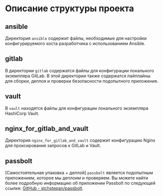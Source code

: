 # Описание структуры проекта

## ansible

Директория `ansible` содержит файлы, необходимые для настройки конфигурируемого хоста разработчика с использованием Ansible.

## gitlab

В директории `gitlab` содержатся файлы для конфигурации локального экземпляра GitLab. В этой директории также содержатся пайплайны для сборки, деплоя и проверки безопасности подопытного приложения.

## vault

В `vault` находятся файлы для конфигурации локального экземпляра HashiCorp Vault.

## nginx_for_gitlab_and_vault

Директория `nginx_for_gitlab_and_vault` содержит конфигурацию Nginx для проксирования запросов к GitLab и Vault.

## passbolt
[Самостоятельная упаковка + деплой]
`passbolt` является подопытным приложением, которое мы деплоим и проверяем. Вы можете найти более подробную информацию об приложении Passbolt по следующей ссылке: [GitHub - stchstepan/passbolt](https://github.com/stchstepan/passbolt).
